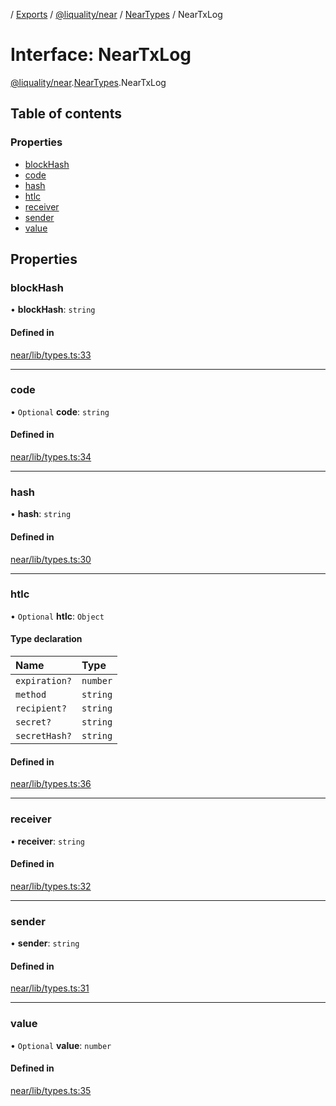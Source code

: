 [](../README.md) / [Exports](../modules.md) / [@liquality/near](../modules/liquality_near.md) / [NearTypes](../modules/liquality_near.NearTypes.md) / NearTxLog

# Interface: NearTxLog

[@liquality/near](../modules/liquality_near.md).[NearTypes](../modules/liquality_near.NearTypes.md).NearTxLog

## Table of contents

### Properties

- [blockHash](liquality_near.NearTypes.NearTxLog.md#blockhash)
- [code](liquality_near.NearTypes.NearTxLog.md#code)
- [hash](liquality_near.NearTypes.NearTxLog.md#hash)
- [htlc](liquality_near.NearTypes.NearTxLog.md#htlc)
- [receiver](liquality_near.NearTypes.NearTxLog.md#receiver)
- [sender](liquality_near.NearTypes.NearTxLog.md#sender)
- [value](liquality_near.NearTypes.NearTxLog.md#value)

## Properties

### blockHash

• **blockHash**: `string`

#### Defined in

[near/lib/types.ts:33](https://github.com/liquality/chainabstractionlayer/blob/c190aa67/packages/near/lib/types.ts#L33)

___

### code

• `Optional` **code**: `string`

#### Defined in

[near/lib/types.ts:34](https://github.com/liquality/chainabstractionlayer/blob/c190aa67/packages/near/lib/types.ts#L34)

___

### hash

• **hash**: `string`

#### Defined in

[near/lib/types.ts:30](https://github.com/liquality/chainabstractionlayer/blob/c190aa67/packages/near/lib/types.ts#L30)

___

### htlc

• `Optional` **htlc**: `Object`

#### Type declaration

| Name | Type |
| :------ | :------ |
| `expiration?` | `number` |
| `method` | `string` |
| `recipient?` | `string` |
| `secret?` | `string` |
| `secretHash?` | `string` |

#### Defined in

[near/lib/types.ts:36](https://github.com/liquality/chainabstractionlayer/blob/c190aa67/packages/near/lib/types.ts#L36)

___

### receiver

• **receiver**: `string`

#### Defined in

[near/lib/types.ts:32](https://github.com/liquality/chainabstractionlayer/blob/c190aa67/packages/near/lib/types.ts#L32)

___

### sender

• **sender**: `string`

#### Defined in

[near/lib/types.ts:31](https://github.com/liquality/chainabstractionlayer/blob/c190aa67/packages/near/lib/types.ts#L31)

___

### value

• `Optional` **value**: `number`

#### Defined in

[near/lib/types.ts:35](https://github.com/liquality/chainabstractionlayer/blob/c190aa67/packages/near/lib/types.ts#L35)
